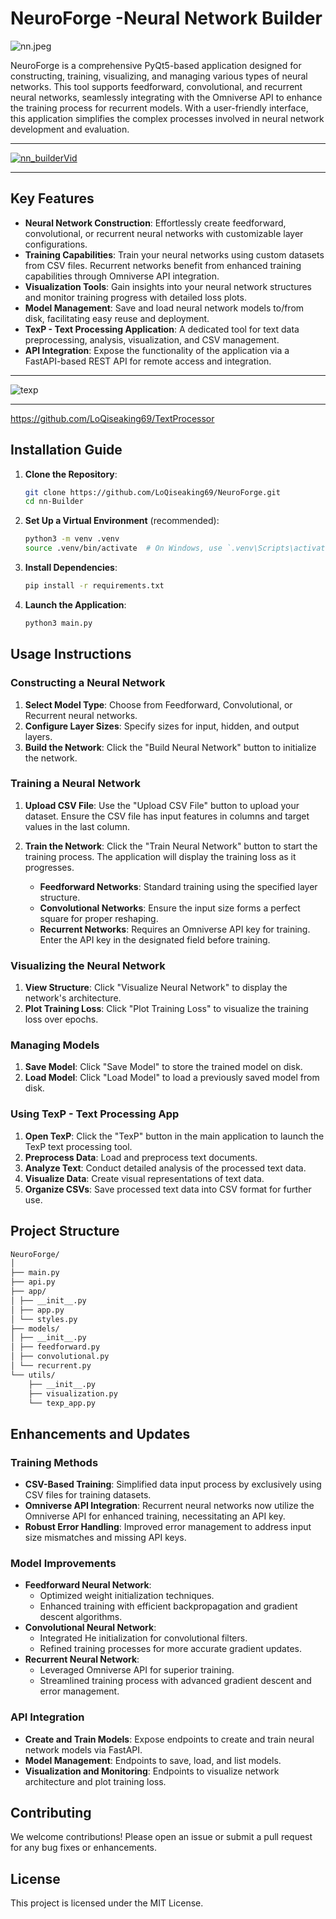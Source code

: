 # NeuroForge -Neural Network Builder
![nn.jpeg](https://github.com/LoQiseaking69/neural-network-builder/blob/main/Nn.png)

NeuroForge is a comprehensive PyQt5-based application designed for constructing, training, visualizing, and managing various types of neural networks. This tool supports feedforward, convolutional, and recurrent neural networks, seamlessly integrating with the Omniverse API to enhance the training process for recurrent models. With a user-friendly interface, this application simplifies the complex processes involved in neural network development and evaluation.
___
[![nn_builderVid](https://img.youtube.com/vi/GxW3TsPEaGA/0.jpg)](https://www.youtube.com/watch?v=GxW3TsPEaGA)
___

## Key Features

- **Neural Network Construction**: Effortlessly create feedforward, convolutional, or recurrent neural networks with customizable layer configurations.
- **Training Capabilities**: Train your neural networks using custom datasets from CSV files. Recurrent networks benefit from enhanced training capabilities through Omniverse API integration.
- **Visualization Tools**: Gain insights into your neural network structures and monitor training progress with detailed loss plots.
- **Model Management**: Save and load neural network models to/from disk, facilitating easy reuse and deployment.
- **TexP - Text Processing Application**: A dedicated tool for text data preprocessing, analysis, visualization, and CSV management.
- **API Integration**: Expose the functionality of the application via a FastAPI-based REST API for remote access and integration.
___
![texp](https://github.com/LoQiseaking69/neural-network-builder/blob/main/builder.png)
___
https://github.com/LoQiseaking69/TextProcessor

## Installation Guide

1. **Clone the Repository**:
    ```sh
    git clone https://github.com/LoQiseaking69/NeuroForge.git
    cd nn-Builder
    ```

2. **Set Up a Virtual Environment** (recommended):
    ```sh
    python3 -m venv .venv
    source .venv/bin/activate  # On Windows, use `.venv\Scripts\activate`
    ```

3. **Install Dependencies**:
    ```sh
    pip install -r requirements.txt
    ```

4. **Launch the Application**:
    ```sh
    python3 main.py
    ```

## Usage Instructions

### Constructing a Neural Network

1. **Select Model Type**: Choose from Feedforward, Convolutional, or Recurrent neural networks.
2. **Configure Layer Sizes**: Specify sizes for input, hidden, and output layers.
3. **Build the Network**: Click the "Build Neural Network" button to initialize the network.

### Training a Neural Network

1. **Upload CSV File**: Use the "Upload CSV File" button to upload your dataset. Ensure the CSV file has input features in columns and target values in the last column.
2. **Train the Network**: Click the "Train Neural Network" button to start the training process. The application will display the training loss as it progresses.

    - **Feedforward Networks**: Standard training using the specified layer structure.
    - **Convolutional Networks**: Ensure the input size forms a perfect square for proper reshaping.
    - **Recurrent Networks**: Requires an Omniverse API key for training. Enter the API key in the designated field before training.

### Visualizing the Neural Network

1. **View Structure**: Click "Visualize Neural Network" to display the network's architecture.
2. **Plot Training Loss**: Click "Plot Training Loss" to visualize the training loss over epochs.

### Managing Models

1. **Save Model**: Click "Save Model" to store the trained model on disk.
2. **Load Model**: Click "Load Model" to load a previously saved model from disk.

### Using TexP - Text Processing App

1. **Open TexP**: Click the "TexP" button in the main application to launch the TexP text processing tool.
2. **Preprocess Data**: Load and preprocess text documents.
3. **Analyze Text**: Conduct detailed analysis of the processed text data.
4. **Visualize Data**: Create visual representations of text data.
5. **Organize CSVs**: Save processed text data into CSV format for further use.

## Project Structure

```bash
NeuroForge/
│
├── main.py
├── api.py
├── app/
│ ├── __init__.py
│ ├── app.py
│ └── styles.py
├── models/
│ ├── __init__.py
│ ├── feedforward.py
│ ├── convolutional.py
│ └── recurrent.py
└── utils/
    ├── __init__.py
    ├── visualization.py
    └── texp_app.py
```
## Enhancements and Updates

### Training Methods

- **CSV-Based Training**: Simplified data input process by exclusively using CSV files for training datasets.
- **Omniverse API Integration**: Recurrent neural networks now utilize the Omniverse API for enhanced training, necessitating an API key.
- **Robust Error Handling**: Improved error management to address input size mismatches and missing API keys.

### Model Improvements

- **Feedforward Neural Network**:
    - Optimized weight initialization techniques.
    - Enhanced training with efficient backpropagation and gradient descent algorithms.
- **Convolutional Neural Network**:
    - Integrated He initialization for convolutional filters.
    - Refined training processes for more accurate gradient updates.
- **Recurrent Neural Network**:
    - Leveraged Omniverse API for superior training.
    - Streamlined training process with advanced gradient descent and error management.

### API Integration

- **Create and Train Models**: Expose endpoints to create and train neural network models via FastAPI.
- **Model Management**: Endpoints to save, load, and list models.
- **Visualization and Monitoring**: Endpoints to visualize network architecture and plot training loss.


## Contributing

We welcome contributions! Please open an issue or submit a pull request for any bug fixes or enhancements.

## License

This project is licensed under the MIT License.
